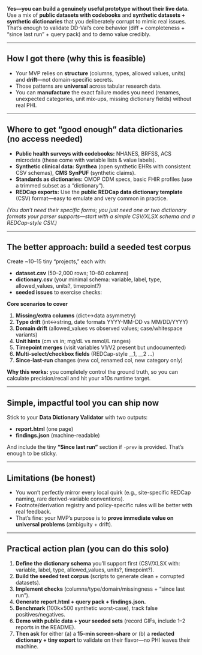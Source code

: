 **Yes—you can build a genuinely useful prototype without their live data.** Use a mix of **public datasets with codebooks** and **synthetic datasets + synthetic dictionaries** that you deliberately corrupt to mimic real issues. That’s enough to validate DD-Val’s core behavior (diff + completeness + “since last run” + query pack) and to demo value credibly.

---

## How I got there (why this is feasible)

- Your MVP relies on **structure** (columns, types, allowed values, units) and **drift**—not domain-specific secrets.
- Those patterns are **universal** across tabular research data.
- You can **manufacture** the exact failure modes you need (renames, unexpected categories, unit mix-ups, missing dictionary fields) without real PHI.

---

## Where to get “good enough” data dictionaries (no access needed)

- **Public health surveys with codebooks:** NHANES, BRFSS, ACS microdata (these come with variable lists & value labels).
- **Synthetic clinical data:** **Synthea** (open synthetic EHRs with consistent CSV schemas), **CMS SynPUF** (synthetic claims).
- **Standards as dictionaries:** OMOP CDM specs, basic FHIR profiles (use a trimmed subset as a “dictionary”).
- **REDCap exports:** Use the **public REDCap data dictionary template** (CSV) format—easy to emulate and very common in practice.

_(You don’t need their specific forms; you just need one or two dictionary formats your parser supports—start with a simple CSV/XLSX schema and a REDCap-style CSV.)_

---

## The better approach: build a **seeded test corpus**

Create ~10–15 tiny “projects,” each with:

- **dataset.csv** (50–2,000 rows; 10–60 columns)
- **dictionary.csv** (your minimal schema: variable, label, type, allowed_values, units?, timepoint?)
- **seeded issues** to exercise checks:

**Core scenarios to cover**

1. **Missing/extra columns** (dict↔data asymmetry)
2. **Type drift** (int↔string, date formats YYYY-MM-DD vs MM/DD/YYYY)
3. **Domain drift** (allowed_values vs observed values; case/whitespace variants)
4. **Unit hints** (cm vs in; mg/dL vs mmol/L ranges)
5. **Timepoint merges** (visit variables V1/V2 present but undocumented)
6. **Multi-select/checkbox fields** (REDCap-style _\_1, _\_2 …)
7. **Since-last-run** changes (new col, renamed col, new category only)

**Why this works:** you completely control the ground truth, so you can calculate precision/recall and hit your ≤10s runtime target.

---

## Simple, impactful tool you can ship now

Stick to your **Data Dictionary Validator** with two outputs:

- **report.html** (one page)
- **findings.json** (machine-readable)

And include the tiny **“Since last run”** section if `-prev` is provided. That’s enough to be sticky.

---

## Limitations (be honest)

- You won’t perfectly mirror every local quirk (e.g., site-specific REDCap naming, rare derived-variable conventions).
- Footnote/derivation registry and policy-specific rules will be better with real feedback.
- That’s fine: your MVP’s purpose is to **prove immediate value on universal problems** (ambiguity + drift).

---

## Practical action plan (you can do this solo)

1. **Define the dictionary schema** you’ll support first (CSV/XLSX with: variable, label, type, allowed_values, units?, timepoint?).
2. **Build the seeded test corpus** (scripts to generate clean + corrupted datasets).
3. **Implement checks** (columns/type/domain/missingness + “since last run”).
4. **Generate report.html + query pack + findings.json.**
5. **Benchmark** (100k×500 synthetic worst-case), track false positives/negatives.
6. **Demo with public data + your seeded sets** (record GIFs, include 1–2 reports in the README).
7. **Then ask** for either (a) a **15-min screen-share** or (b) a **redacted dictionary + tiny export** to validate on their flavor—no PHI leaves their machine.
